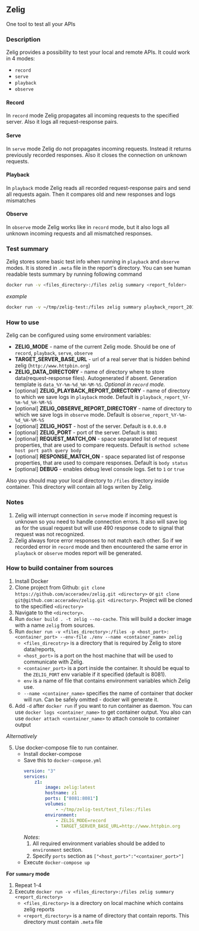 ## Zelig
One tool to test all your APIs

### Description
Zelig provides a possibility to test your local and remote APIs.
It could work in 4 modes:
 * `record`
 * `serve`
 * `playback`
 * `observe`

#### Record
In `record` mode Zelig propagates all incoming requests to the specified server. Also it logs all request-response pairs.
#### Serve
In `serve` mode Zelig do not propagates incoming requests. Instead it returns previously recorded responses. Also it closes
the connection on unknown requests.
#### Playback
In `playback` mode Zelig reads all recorded request-response pairs and send all requests again. Then it compares old and new responses and logs mismatches
#### Observe
In `observe` mode Zelig works like in `record` mode, but it also logs all unknown incoming requests and all mismatched responses.

### Test summary
Zelig stores some basic test info when running in `playback` and `observe` modes. It is stored in `.meta` file in the report's directory.
You can see human readable tests summary by running following command
```bash
docker run -v <files_directory>:/files zelig summary <report_folder>
```
*example*
```bash
docker run -v ~/tmp/zelig-test:/files zelig summary playback_report_2017-04-19_08-37-39
```


### How to use
Zelig can be configured using some environment variables:
 * __ZELIG_MODE__ - name of the current Zelig mode. Should be one of `record`, `playback`, `serve`, `observe`
 * __TARGET_SERVER_BASE_URL__ - url of a real server that is hidden behind zelig (`http://www.httpbin.org`)
 * __ZELIG_DATA_DIRECTORY__ - name of directory where to store data(request-response files). Autogenerated if absent. 
 Generation template is `data_%Y-%m-%d_%H-%M-%S`. *Optional in `record` mode.*
 * [optional] __ZELIG_PLAYBACK_REPORT_DIRECTORY__ - name of directory to which we save logs in `playback` mode. Default is `playback_report_%Y-%m-%d_%H-%M-%S`
 * [optional] __ZELIG_OBSERVE_REPORT_DIRECTORY__ - name of directory to which we save logs in `observe` mode. Default is `observe_report_%Y-%m-%d_%H-%M-%S`
 * [optional] __ZELIG_HOST__ - host of the server. Default is `0.0.0.0`
 * [optional] __ZELIG_PORT__ - port of the server. Default is `8081`
 * [optional] __REQUEST_MATCH_ON__ - space separated list of request properties, that are used to compare requests. Default is `method scheme host port path query body`
 * [optional] __RESPONSE_MATCH_ON__ - space separated list of response properties, that are used to compare responses. Default is `body status`
 * [optional] __DEBUG__ - enables debug level console logs. Set to `1` or `true`

Also you should map your local directory to `/files` directory inside container. This directory will contain all logs writen by Zelig.

### Notes
1. Zelig will interrupt connection in `serve` mode if incoming request is unknown so you need to handle connection errors. It also will save log as for the usual request but will use 490 response code to signal that request was not recognized.
2. Zelig always force error responses to not match each other. So if we recorded error in `record` mode and then encountered the same error in `playback` or `observe` modes report will be generated.

### How to build container from sources
1. Install Docker
2. Clone project from Github: `git clone https://github.com/acceradev/zelig.git <directory>` or `git clone git@github.com:acceradev/zelig.git <directory>`. Project will be cloned to the specified `<directory>`
3. Navigate to the `<directory>`.
4. Run `docker build . -t zelig --no-cache`. This will build a docker image with a name `zelig` from sources.
5. Run `docker run -v <files_directory>:/files -p <host_port>:<container_port> --env-file ./env --name <container_name> zelig`
   * `<files_direcotry>` is a directory that is required by Zelig to store data/reports,
   * `<host_port>` is a port on the host machine that will be used to communicate with Zelig.
   * `<container_port>` is a port inside the container. It should be equal to the `ZELIG_PORT` env variable if it specified (default is 8081).
   * `env` is a name of file that contains environment variables which Zelig use.
   * `--name <container_name>` specifies the name of container that docker will run. Can be safely omitted - docker will generate it.
6. Add `-d` after `docker run` if you want to run container as daemon. You can use `docker logs <container_name>` to get container output. You also can use `docker attach <container_name>` to attach console to container output

_Alternatively_

5. Use docker-compose file to run container.
   * Install docker-compose
   * Save this to `docker-compose.yml`
        ```yaml
        version: "3"
        services:
            z1:
                image: zelig:latest
                hostname: z1
                ports: ["8081:8081"]
                volumes:
                    - ~/tmp/zelig-test/test_files:/files
                environment:
                    - ZELIG_MODE=record
                    - TARGET_SERVER_BASE_URL=http://www.httpbin.org
        ```
     _Notes_:
       1. All required environment variables should be added to `environment` section.
       2. Specify `ports` section as `["<host_port>":"<container_port>"]`
   * Execute `docker-compose up`

**For `summary` mode**
1. Repeat 1-4
2. Execute `docker run -v <files_directory>:/files zelig summary <report_directory>`
   * `<files_directory>` is a directory on local machine which contains zelig reports
   * `<report_directory>` is a name of directory that contain reports. This directory must contain `.meta` file
